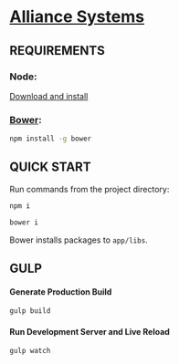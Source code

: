# [Alliance  Systems](http://dev.alliance-systems.com.ua/)

## REQUIREMENTS

### Node:
[Download and install](https://nodejs.org/en/download/)

### [Bower](http://bower.io):

```sh
npm install -g bower
```

## QUICK START

Run commands from the project directory:

```sh
npm i
```

```sh
bower i
```
 Bower installs packages to `app/libs`.

## GULP

#### Generate Production Build
```sh
gulp build
```
#### Run Development Server and Live Reload
```sh
gulp watch
```